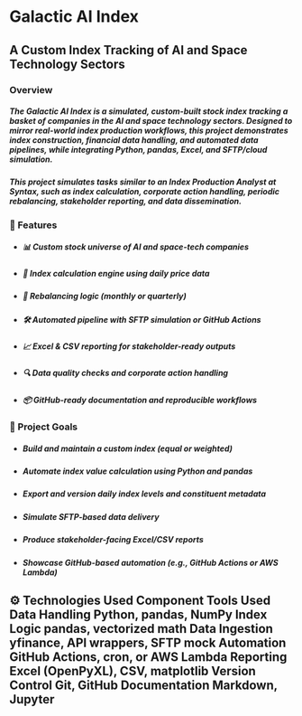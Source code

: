 # Galactic AI Index

## A Custom Index Tracking of AI and Space Technology Sectors



### Overview

##### The Galactic AI Index is a simulated, custom-built stock index tracking a basket of companies in the AI and space technology sectors. Designed to mirror real-world index production workflows, this project demonstrates index construction, financial data handling, and automated data pipelines, while integrating Python, pandas, Excel, and SFTP/cloud simulation. 

##### This project simulates tasks similar to an Index Production Analyst at Syntax, such as index calculation, corporate action handling, periodic rebalancing, stakeholder reporting, and data dissemination.

### 

### 

### **🧱 Features**



* ##### 📊 Custom stock universe of AI and space-tech companies
* ##### 🧮 Index calculation engine using daily price data
* ##### 🔁 Rebalancing logic (monthly or quarterly)
* ##### 🛠️ Automated pipeline with SFTP simulation or GitHub Actions
* ##### 📈 Excel \& CSV reporting for stakeholder-ready outputs
* ##### 🔍 Data quality checks and corporate action handling
* ##### 📦 GitHub-ready documentation and reproducible workflows

### 

### **🎯 Project Goals**

* ##### Build and maintain a custom index (equal or weighted)
* ##### Automate index value calculation using Python and pandas
* ##### Export and version daily index levels and constituent metadata
* ##### Simulate SFTP-based data delivery
* ##### Produce stakeholder-facing Excel/CSV reports
* ##### Showcase GitHub-based automation (e.g., GitHub Actions or AWS Lambda)



### 

⚙️ Technologies Used
Component	Tools Used
Data Handling	Python, pandas, NumPy
Index Logic	pandas, vectorized math
Data Ingestion	yfinance, API wrappers, SFTP mock
Automation	GitHub Actions, cron, or AWS Lambda
Reporting	Excel (OpenPyXL), CSV, matplotlib
Version Control	Git, GitHub
Documentation	Markdown, Jupyter
---

